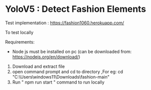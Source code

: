 # YoloV5 : Detect Fashion Elements

Test implementation : https://fashion1060.herokuapp.com/

To test locally

Requirements:

* Node js must be installed on pc (can be downloaded from: https://nodejs.org/en/download/)

1) Download and extract file 
2) open command prompt and cd to directory ,For eg: cd "C:\Users\windows11\Downloads\fashion-main"
3) Run " npm run start " command to run locally
